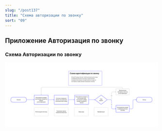 ```yaml
---
slug: "/post137"
title: "Схема авторизации по звонку"
sort: "09"
---
```


## Приложение Авторизация по звонку

### Схема Авторизации по звонку

![Картинка](./images_id/id_scheme.png "Нажмите для увеличения")